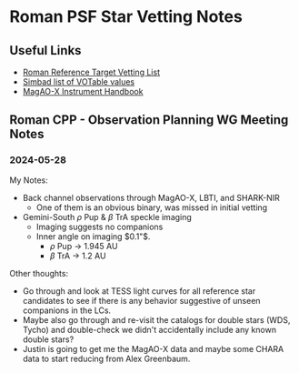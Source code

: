 # Roman PSF Star Vetting Notes

## Useful Links

- [Roman Reference Target Vetting List](https://docs.google.com/spreadsheets/d/1p5r0VmjBCjXU25daJl5oJOPoPh1V79nuESbnwmca0s0/edit#gid=0)
- [Simbad list of VOTable values](https://simbad.u-strasbg.fr/Pages/guide/sim-fscript.htx)
- [MagAO-X Instrument Handbook](https://magao-x.org/docs/handbook/index.html)



## Roman CPP - Observation Planning WG Meeting Notes

### 2024-05-28

My Notes:

- Back channel observations through MagAO-X, LBTI, and SHARK-NIR
    - One of them is an obvious binary, was missed in initial vetting
- Gemini-South $\rho$ Pup & $\beta$ TrA speckle imaging
    - Imaging suggests no companions
    - Inner angle on imaging $0.1"$.
        - $\rho$ Pup $\rightarrow$ 1.945 AU
        - $\beta$ TrA $\rightarrow$ 1.2 AU

Other thoughts:

- Go through and look at TESS light curves for all reference star candidates to see if there is any behavior suggestive of unseen companions in the LCs.
- Maybe also go through and re-visit the catalogs for double stars (WDS, Tycho) and double-check we didn't accidentally include any known double stars?
- Justin is going to get me the MagAO-X data and maybe some CHARA data to start reducing from Alex Greenbaum.

